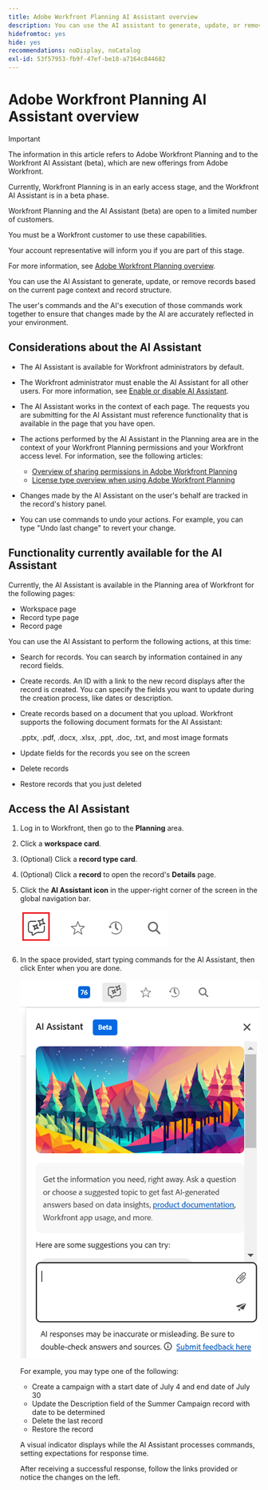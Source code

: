 ```yaml
---
title: Adobe Workfront Planning AI Assistant overview
description: You can use the AI assistant to generate, update, or remove records based on the current page context and record structure. The user's commands and the AI's execution of those commands work together to ensure that changes made by the AI are accurately reflected in your environment.
hidefromtoc: yes
hide: yes
recommendations: noDisplay, noCatalog
exl-id: 53f57953-fb9f-47ef-be18-a7164c844682
---
```

# Adobe Workfront Planning AI Assistant overview

<!-- update TOC and miniTOC when making this live-->

>[!IMPORTANT]
>
>The information in this article refers to Adobe Workfront Planning and to the Workfront AI Assistant (beta), which are new offerings from Adobe Workfront. 
>
>Currently, Workfront Planning is in an early access stage, and the Workfront AI Assistant is in a beta phase. 
>
>Workfront Planning and the AI Assistant (beta) are open to a limited number of customers. 
>
>You must be a Workfront customer to use these capabilities. 
>
>Your account representative will inform you if you are part of this stage.
>
>For more information, see [Adobe Workfront Planning overview](/help/quicksilver/planning/general/planning-overview.md).

You can use the AI Assistant to generate, update, or remove records based on the current page context and record structure. 

The user's commands and the AI's execution of those commands work together to ensure that changes made by the AI are accurately reflected in your environment. 

## Considerations about the AI Assistant

* The AI Assistant is available for Workfront administrators by default. 

* The Workfront administrator must enable the AI Assistant for all other users. For more information, see [Enable or disable AI Assistant](/help/quicksilver/workfront-basics/ai-assistant/enable-or-disable-assistant.md). 

* The AI Assistant works in the context of each page. The requests you are submitting for the AI Assistant must reference functionality that is available in the page that you have open. 

* The actions performed by the AI Assistant in the Planning area are in the context of your Workfront Planning permissions and your Workfront access level. For information, see the following articles: 

    * [Overview of sharing permissions in Adobe Workfront Planning](/help/quicksilver/planning/access/sharing-permissions-overview.md)
    * [License type overview when using Adobe Workfront Planning](/help/quicksilver/planning/access/license-type-overview.md)

* Changes made by the AI Assistant on the user's behalf are tracked in the record's history panel. 

* You can use commands to undo your actions. For example, you can type "Undo last change" to revert your change. 

## Functionality currently available for the AI Assistant

Currently, the AI Assistant is available in the Planning area of Workfront for the following pages:

* Workspace page
* Record type page
* Record page

You can use the AI Assistant to perform the following actions, at this time:

* Search for records. You can search by information contained in any record fields. 
* Create records. An ID with a link to the new record displays after the record is created. You can specify the fields you want to update during the creation process, like dates or description. 
* Create records based on a document that you upload. Workfront supports the following document formats for the AI Assistant:

    .pptx, .pdf, .docx, .xlsx, .ppt, .doc, .txt, and most image formats
* Update fields for the records you see on the screen
* Delete records
* Restore records that you just deleted

## Access the AI Assistant

1. Log in to Workfront, then go to the **Planning** area. 

1. Click a **workspace card**. 

1. (Optional) Click a **record type card**. 

1. (Optional) Click a **record** to open the record's **Details** page.

1. Click the **AI Assistant icon** in the upper-right corner of the screen in the global navigation bar. 

    ![](assets/ai-assistant-icon-highlighted.png)

1. In the space provided, start typing commands for the AI Assistant, then click Enter when you are done. 

    ![](assets/ai-assistant-panel-with-empty-command-box.png)

    For example, you may type one of the following:

    * Create a campaign with a start date of July 4 and end date of July 30
    * Update the Description field of the Summer Campaign record with date to be determined
    * Delete the last record
    * Restore the record 

    A visual indicator displays while the AI Assistant processes commands, setting expectations for response time.
    
    After receiving a successful response, follow the links provided or notice the changes on the left.
